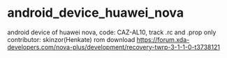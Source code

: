 # android_device_huawei_nova
android device of huawei nova, code: CAZ-AL10, track .rc and .prop only
contributor: skinzor(Henkate)
rom download https://forum.xda-developers.com/nova-plus/development/recovery-twrp-3-1-1-0-t3738121
